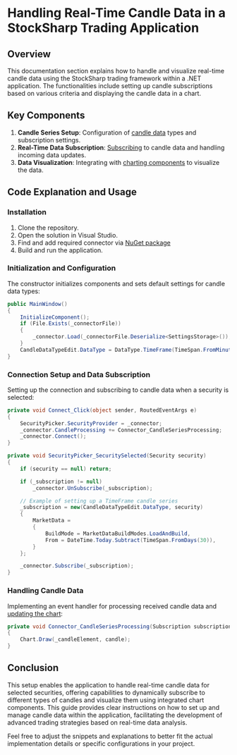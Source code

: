 # Handling Real-Time Candle Data in a StockSharp Trading Application

## Overview

This documentation section explains how to handle and visualize real-time candle data using the StockSharp trading framework within a .NET application. The functionalities include setting up candle subscriptions based on various criteria and displaying the candle data in a chart.

## Key Components

1. **Candle Series Setup**: Configuration of [candle data](https://doc.stocksharp.com/topics/api/candles.html) types and subscription settings.
2. **Real-Time Data Subscription**: [Subscribing](https://doc.stocksharp.com/topics/api/market_data/subscriptions.html) to candle data and handling incoming data updates.
3. **Data Visualization**: Integrating with [charting components](https://doc.stocksharp.com/topics/api/graphical_user_interface/charts.html) to visualize the data.

## Code Explanation and Usage

### Installation

1. Clone the repository.
2. Open the solution in Visual Studio.
3. Find and add required connector via [NuGet package](https://doc.stocksharp.com/topics/api/setup.html#private-nuget-server)
4. Build and run the application.

### Initialization and Configuration

The constructor initializes components and sets default settings for candle data types:

```csharp
public MainWindow()
{
    InitializeComponent();
    if (File.Exists(_connectorFile))
    {
        _connector.Load(_connectorFile.Deserialize<SettingsStorage>());
    }
    CandleDataTypeEdit.DataType = DataType.TimeFrame(TimeSpan.FromMinutes(5));
}
```

### Connection Setup and Data Subscription

Setting up the connection and subscribing to candle data when a security is selected:

```csharp
private void Connect_Click(object sender, RoutedEventArgs e)
{
    SecurityPicker.SecurityProvider = _connector;
    _connector.CandleProcessing += Connector_CandleSeriesProcessing;
    _connector.Connect();
}

private void SecurityPicker_SecuritySelected(Security security)
{
    if (security == null) return;

    if (_subscription != null)
        _connector.UnSubscribe(_subscription);

    // Example of setting up a TimeFrame candle series
    _subscription = new(CandleDataTypeEdit.DataType, security)
	{
        MarketData =
        {
            BuildMode = MarketDataBuildModes.LoadAndBuild,
            From = DateTime.Today.Subtract(TimeSpan.FromDays(30)),
        }
    };

    _connector.Subscribe(_subscription);
}
```

### Handling Candle Data

Implementing an event handler for processing received candle data and [updating the chart](https://doc.stocksharp.com/topics/api/candles/chart.html):

```csharp
private void Connector_CandleSeriesProcessing(Subscription subscription, Candle candle)
{
    Chart.Draw(_candleElement, candle);
}
```

## Conclusion

This setup enables the application to handle real-time candle data for selected securities, offering capabilities to dynamically subscribe to different types of candles and visualize them using integrated chart components. This guide provides clear instructions on how to set up and manage candle data within the application, facilitating the development of advanced trading strategies based on real-time data analysis.

Feel free to adjust the snippets and explanations to better fit the actual implementation details or specific configurations in your project.
